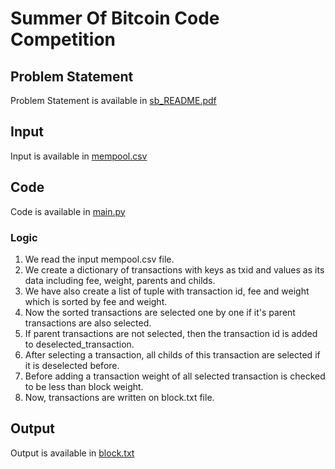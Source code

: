 # Summer Of Bitcoin Code Competition

## Problem Statement
Problem Statement is available in [sb_README.pdf](https://github.com/himanshuvarandani/summer-of-bitcoin-code/blob/main/sb_README.pdf)

## Input
Input is available in [mempool.csv](https://github.com/himanshuvarandani/summer-of-bitcoin-code/blob/main/mempool.csv)

## Code
Code is available in [main.py](https://github.com/himanshuvarandani/summer-of-bitcoin-code/blob/main/main.py)

### Logic
1. We read the input mempool.csv file.
2. We create a dictionary of transactions with keys as txid and values as its data including fee, weight, parents and childs.
3. We have also create a list of tuple with transaction id, fee and weight which is sorted by fee and weight.
4. Now the sorted transactions are selected one by one if it's parent transactions are also selected.
5. If parent transactions are not selected, then the transaction id is added to deselected_transaction.
6. After selecting a transaction, all childs of this transaction are selected if it is deselected before.
7. Before adding a transaction weight of all selected transaction is checked to be less than block weight.
8. Now, transactions are written on block.txt file.

## Output
Output is available in [block.txt](https://github.com/himanshuvarandani/summer-of-bitcoin-code/blob/main/block.txt)
